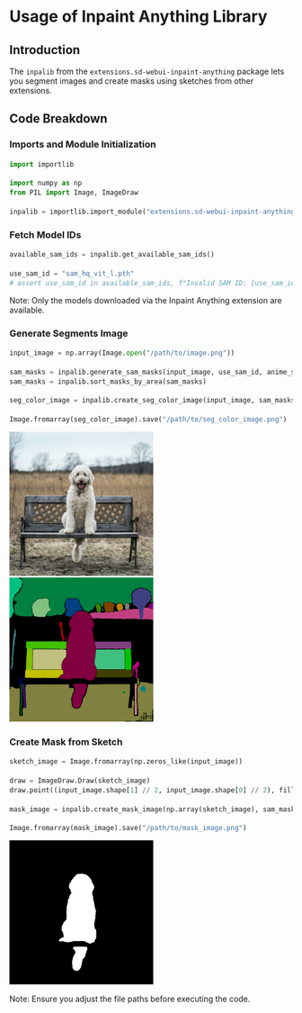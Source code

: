 # Usage of Inpaint Anything Library

## Introduction

The `inpalib` from the `extensions.sd-webui-inpaint-anything` package lets you segment images and create masks using sketches from other extensions.

## Code Breakdown

### Imports and Module Initialization

```python
import importlib

import numpy as np
from PIL import Image, ImageDraw

inpalib = importlib.import_module("extensions.sd-webui-inpaint-anything.inpalib")
```

### Fetch Model IDs

```python
available_sam_ids = inpalib.get_available_sam_ids()

use_sam_id = "sam_hq_vit_l.pth"
# assert use_sam_id in available_sam_ids, f"Invalid SAM ID: {use_sam_id}"
```

Note: Only the models downloaded via the Inpaint Anything extension are available.

### Generate Segments Image

```python
input_image = np.array(Image.open("/path/to/image.png"))

sam_masks = inpalib.generate_sam_masks(input_image, use_sam_id, anime_style_chk=False)
sam_masks = inpalib.sort_masks_by_area(sam_masks)

seg_color_image = inpalib.create_seg_color_image(input_image, sam_masks)

Image.fromarray(seg_color_image).save("/path/to/seg_color_image.png")
```

<img src="images/sample_input_image.png" alt="drawing" width="256"/> <img src="images/sample_seg_color_image.png" alt="drawing" width="256"/>

### Create Mask from Sketch

```python
sketch_image = Image.fromarray(np.zeros_like(input_image))

draw = ImageDraw.Draw(sketch_image)
draw.point((input_image.shape[1] // 2, input_image.shape[0] // 2), fill=(255, 255, 255))

mask_image = inpalib.create_mask_image(np.array(sketch_image), sam_masks, ignore_black_chk=True)

Image.fromarray(mask_image).save("/path/to/mask_image.png")
```

<img src="images/sample_mask_image.png" alt="drawing" width="256"/>

Note: Ensure you adjust the file paths before executing the code.
